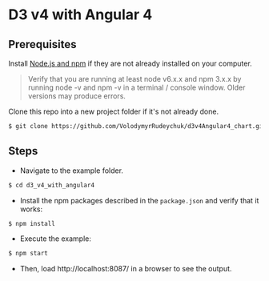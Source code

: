# D3 v4 with Angular 4


## Prerequisites

Install [Node.js and npm](https://nodejs.org/en/) if they are not already installed on your computer.

> Verify that you are running at least node v6.x.x and npm 3.x.x by running node -v and npm -v in a terminal / console window. Older versions may produce errors.

Clone this repo into a new project folder if it's not already done.

 ```bash
 $ git clone https://github.com/VolodymyrRudeychuk/d3v4Angular4_chart.git
 ```

## Steps

- Navigate to the example folder.

 ```bash
 $ cd d3_v4_with_angular4
 ```

- Install the npm packages described in the `package.json` and verify that it works:

 ```bash
 $ npm install
 ```
- Execute the example:

 ```bash
 $ npm start
 ```

- Then, load http://localhost:8087/ in a browser to see the output.
